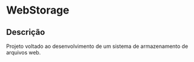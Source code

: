 # WebStorage

## **Descrição**
Projeto voltado ao desenvolvimento de um sistema de armazenamento de arquivos web.


